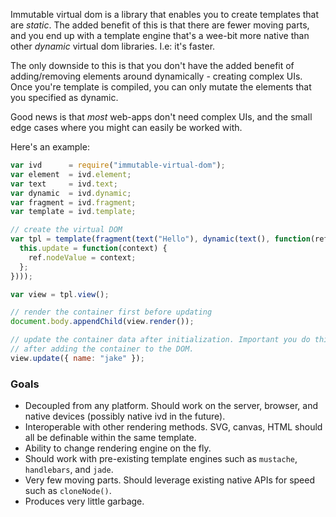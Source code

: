 Immutable virtual dom is a library that enables you to create templates that are *static*. The added benefit of this is that there are fewer moving parts, and you end up with a template engine that's a wee-bit more native than other *dynamic* virtual dom libraries. I.e: it's faster.

The only downside to this is that you don't have the added benefit of adding/removing elements around dynamically - creating complex UIs. Once you're template is compiled, you can only mutate the elements that you specified as dynamic.

Good news is that *most* web-apps don't need complex UIs, and the small edge cases where you might can easily be worked with.

Here's an example:

```javascript
var ivd      = require("immutable-virtual-dom");
var element  = ivd.element;
var text     = ivd.text;
var dynamic  = ivd.dynamic;
var fragment = ivd.fragment;
var template = ivd.template;

// create the virtual DOM
var tpl = template(fragment(text("Hello"), dynamic(text(), function(ref, options) {
  this.update = function(context) {
    ref.nodeValue = context;
  };
})));

var view = tpl.view();

// render the container first before updating
document.body.appendChild(view.render());

// update the container data after initialization. Important you do this
// after adding the container to the DOM.
view.update({ name: "jake" });
```

### Goals

- Decoupled from any platform. Should work on the server, browser, and native devices (possibly native ivd in the future). 
- Interoperable with other rendering methods. SVG, canvas, HTML should all be definable within the same template.
- Ability to change rendering engine on the fly.
- Should work with pre-existing template engines such as `mustache`, `handlebars`, and `jade`.
- Very few moving parts. Should leverage existing native APIs for speed such as `cloneNode()`.
- Produces very little garbage.


